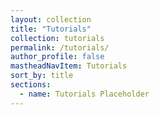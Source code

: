 ```yaml
---
layout: collection
title: "Tutorials"
collection: tutorials
permalink: /tutorials/
author_profile: false
mastheadNavItem: Tutorials
sort_by: title
sections:
  - name: Tutorials Placeholder
---
```

